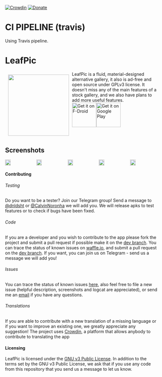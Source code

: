 [![Crowdin](https://d322cqt584bo4o.cloudfront.net/leafpic/localized.svg)](https://crowdin.com/project/leafpic)
[![Donate](https://img.shields.io/badge/donate-paypal-blue.svg)](https://www.paypal.me/HoraApps)

# CI PIPELINE (travis)
Using Travis pipeline.


# LeafPic
<img src="https://gitlab.com/HoraApps/LeafPic/raw/abdf97052596380b8d4b838c6ab4a7c1bf854522/app/src/main/res/drawable/leaf_pic.png" align="left" width="200" hspace="10" vspace="10">
LeafPic is a fluid, material-designed alternative gallery, it also is ad-free and open source under GPLv3 license. It doesn't miss any of the main features of a stock gallery, and we also have plans to add more useful features.<br/>

<div style="display:flex;" >
<a href="https://f-droid.org/app/org.horaapps.leafpic">
    <img src="https://f-droid.org/badge/get-it-on.png"
         alt="Get it on F-Droid" height="80">
</a>
<a href="https://play.google.com/store/apps/details?id=org.horaapps.leafpic">
    <img alt="Get it on Google Play"
        height="80"
        src="https://play.google.com/intl/en_us/badges/images/generic/en_badge_web_generic.png" />
</a>
</div>
</br></br>

## Screenshots
<div style="display:flex;" >
<img  src="screenshots/1.png" width="19%" >
<img style="margin-left:10px;" src="screenshots/2.png" width="19%" >
<img style="margin-left:10px;" src="screenshots/3.png" width="19%" >
<img style="margin-left:10px;" src="screenshots/4.png" width="19%" >
<img style="margin-left:10px;" src="screenshots/5.png" width="19%" >

</div>

#### Contributing

###### Testing
Do you want to be a tester? Join our Telegram group! Send a message to [@dnldsht](https://t.me/dnldsht) or [@CalvinNoronha](https://t.me/CalvinNoronha) we will add you.
We will release apks to test features or to check if bugs have been fixed.

###### Code 
If you are a developer and you wish to contribute to the app please fork the project
and submit a pull request if possible make it on the [dev branch](https://github.com/HoraApps/LeafPic/tree/dev).
You can trace the status of known issues on [waffle.io](https://waffle.io/HoraApps/LeafPic),
and submit a pull request on the [dev branch](https://gitlab.com/HoraApps/LeafPic/tree/dev).
If you want, you can join us on Telegram - send us a message we will add you!

###### Issues
You can trace the status of known issues [here](https://gitlab.com/HoraApps/LeafPic/issues),
also feel free to file a new issue (helpful description, screenshots and logcat are appreciated), or send me an [email](mailto:dnld.sht@gmail.com) if you have any questions.

###### Translations
If you are able to contribute with a new translation of a missing language or if you want to improve an existing one, we greatly appreciate any suggestion!
The project uses [Crowdin](https://crowdin.com/project/leafpic), a platform that allows anybody to contribute to translating the app

#### Licensing
LeafPic is licensed under the [GNU v3 Public License](https://gitlab.com/HoraApps/LeafPic/blob/dev/LICENSE).
In addition to the terms set by the GNU v3 Public License, we ask that if you use any code from this repository that you send us a message to let us know.
